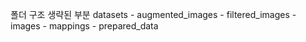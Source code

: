 폴더 구조 생략된 부분
datasets - augmented_images
         - filtered_images
         - images
         - mappings
         - prepared_data
